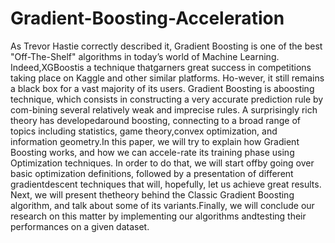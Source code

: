 # Gradient-Boosting-Acceleration

As Trevor Hastie correctly described it, Gradient Boosting is one of the best "Off-The-Shelf" algorithms in today’s world of Machine Learning. Indeed,XGBoostis a technique thatgarners great success in competitions taking place on Kaggle and other similar platforms. Ho-wever, it still remains a black box for a vast majority of its users. Gradient Boosting is aboosting technique, which consists in constructing a very accurate prediction rule by com-bining several relatively weak and imprecise rules. A surprisingly rich theory has developedaround boosting, connecting to a broad range of topics including statistics, game theory,convex optimization, and information geometry.In this paper, we will try to explain how Gradient Boosting works, and how we can accele-rate its training phase using Optimization techniques. In order to do that, we will start offby going over basic optimization definitions, followed by a presentation of different gradientdescent techniques that will, hopefully, let us achieve great results. Next, we will present thetheory behind the Classic Gradient Boosting algorithm, and talk about some of its variants.Finally, we will conclude our research on this matter by implementing our algorithms andtesting their performances on a given dataset.
